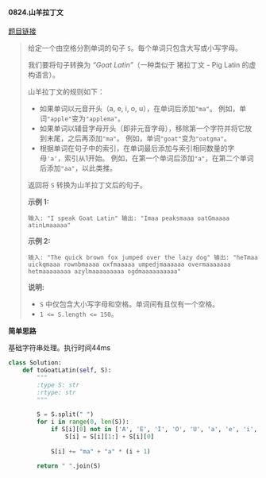 #### 0824.山羊拉丁文
[题目链接](https://leetcode-cn.com/problems/goat-latin/)
> 给定一个由空格分割单词的句子 `S`。每个单词只包含大写或小写字母。
>
> 我们要将句子转换为 *“Goat Latin”*（一种类似于 猪拉丁文 - Pig Latin 的虚构语言）。
>
> 山羊拉丁文的规则如下：
>
> - 如果单词以元音开头（a, e, i, o, u），在单词后添加`"ma"`。
>   例如，单词`"apple"`变为`"applema"`。
> - 如果单词以辅音字母开头（即非元音字母），移除第一个字符并将它放到末尾，之后再添加`"ma"`。
>   例如，单词`"goat"`变为`"oatgma"`。
> - 根据单词在句子中的索引，在单词最后添加与索引相同数量的字母`'a'`，索引从1开始。
>   例如，在第一个单词后添加`"a"`，在第二个单词后添加`"aa"`，以此类推。
>
> 返回将 `S` 转换为山羊拉丁文后的句子。
>
> **示例 1:**
>
> `
> 输入: "I speak Goat Latin"
> 输出: "Imaa peaksmaaa oatGmaaaa atinLmaaaaa"
> `
>
> **示例 2:**
>
> `
> 输入: "The quick brown fox jumped over the lazy dog"
> 输出: "heTmaa uickqmaaa rownbmaaaa oxfmaaaaa umpedjmaaaaaa overmaaaaaaa hetmaaaaaaaa azylmaaaaaaaaa ogdmaaaaaaaaaa"
> `
>
> **说明:**
>
> - `S` 中仅包含大小写字母和空格。单词间有且仅有一个空格。
> - `1 <= S.length <= 150`。

**简单思路**

基础字符串处理。执行时间44ms

```python
class Solution:
    def toGoatLatin(self, S):
        """
        :type S: str
        :rtype: str
        """
        
        S = S.split(" ")
        for i in range(0, len(S)):
            if S[i][0] not in ['A', 'E', 'I', 'O', 'U', 'a', 'e', 'i', 'o', 'u']:
                S[i] = S[i][1:] + S[i][0]
                
            S[i] += "ma" + "a" * (i + 1)
        
        return " ".join(S)
```

